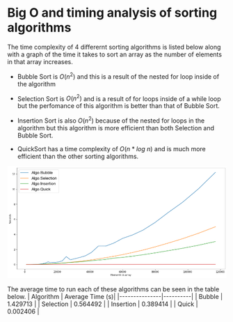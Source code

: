 
# Big O and timing analysis of sorting algorithms

The time complexity of 4 differernt sorting algorithms is listed below along with a graph of the time it takes to sort an array as the number of elements in that array increases. 

- Bubble Sort is $O(n^2)$ and this is a result of the nested for loop inside of the algorithm

- Selection Sort is $O(n^2)$ and is a result of for loops inside of a while loop but the perfomance of this algorithm is better than that of Bubble Sort. 

- Insertion Sort is also $O(n^2)$ because of the nested for loops in the algorithm but this algorithm is more efficient than both Selection and Bubble Sort. 

- QuickSort has a time complexity of $O(n*log\ n)$ and is much more efficient than the other sorting algorithms.

![image](download.png)

The average time to run each of these algorithms can be seen in the table below. 
| Algorithm     |  Average Time (s)|
|---------------|----------|
| Bubble        | 1.429713 |
| Selection     | 0.564492 |
| Insertion     | 0.389414 |
| Quick         | 0.002406 |

<script type="text/javascript" src="http://cdn.mathjax.org/mathjax/latest/MathJax.js?config=TeX-AMS-MML_HTMLorMML"></script>
<script type="text/x-mathjax-config"> MathJax.Hub.Config({ tex2jax: {inlineMath: [['$', '$']]}, messageStyle: "none" });</script>